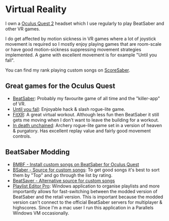 # Virtual Reality

I own a [Oculus Quest 2](https://www.oculus.com/quest-2/) headset which I use regularly to play BeatSaber and other VR games. 

I do get affected by motion sickness in VR games where a lot of joystick movement is required so I mostly enjoy playing games that are room-scale or have good motion-sickness suppressing movement strategies implemented. A game with excellent movement is for example "Until you fall".

You can find my rank playing custom songs on [ScoreSaber](https://scoresaber.com/u/2142697109132096).

## Great games for the Oculus Quest

* [BeatSaber](https://beatsaber.com/): Probably my favourite game of all time and the "killer-app" of VR.
* [Until you fall](https://untilyoufall.schellgames.com/): Enjoyable hack & slash rogue-lite game.
* [FitXR](https://fitxr.com/): A great virtual workout. Although less fun then BeatSaber it still gets me moving when I don't want to leave the building for a workout.
* [In death unchained](https://www.oculus.com/experiences/quest/2334376869949242/?locale=en_US): Archery rogue-lite game set in a version of heaven & purgatory. Has excellent replay value and fairly good movement controls.

## BeatSaber Modding

* [BMBF - Install custom songs on BeatSaber for Oculus Quest](https://bmbf.dev/stable)
* [BSaber - Source for custom songs](https://bsaber.com/): To get good songs it's best to sort them by "Top" and go through the list by rating.
* [BeatSaver - Alternative source for custom songs](https://beatsaver.com/browse/hot)
* [Playlist Editor Pro](https://playlisteditorpro.com/): Windows application to organise playlists and more importantly allows for fast-switching between the modded version of BeatSaber and the retail version. This is important because the modded version can't connect to the official BeatSaber servers for multiplayer & highscores. Since I'm a mac user I run this application in a Parallels Windows VM occasionally. 

